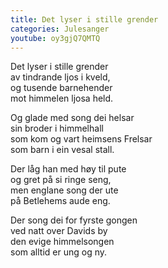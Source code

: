 ```yaml
---
title: Det lyser i stille grender
categories: Julesanger
youtube: oy3gjQ7QMTQ
---
```


Det lyser i stille grender  
av tindrande ljos i kveld,  
og tusende barnehender  
mot himmelen ljosa held.

Og glade med song dei helsar  
sin broder i himmelhall  
som kom og vart heimsens Frelsar  
som barn i ein vesal stall.

Der låg han med høy til pute  
og gret på si ringe seng,  
men englane song der ute  
på Betlehems aude eng.

Der song dei for fyrste gongen  
ved natt over Davids by  
den evige himmelsongen  
som alltid er ung og ny.
